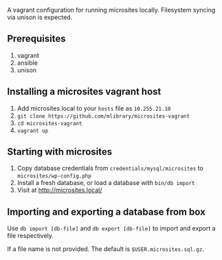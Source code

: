 A vagrant configuration for running microsites locally. Filesystem syncing via unison is expected.

## Prerequisites

1. vagrant
1. ansible
1. unison

## Installing a microsites vagrant host

1. Add microsites.local to your `hosts` file as  `10.255.21.10`
1. `git clone https://github.com/mlibrary/microsites-vagrant`
1. `cd microsites-vagrant`
1. `vagrant up`

## Starting with microsites

1. Copy database credentials from `credentials/mysql/microsites` to `microsites/wp-config.php`
1. Install a fresh database, or load a database with `bin/db import`
1. Visit at http://microsites.local/

## Importing and exporting a database from box

Use `db import [db-file]` and `db export [db-file]`  to import and export a file respectively.

If a file name is not provided. The default is `$USER.microsites.sql.gz`.
